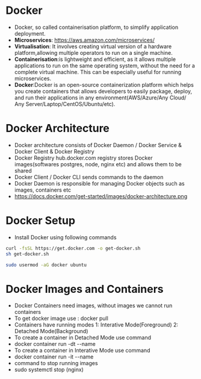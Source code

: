 # Docker
- Docker, so called containerisation platform, to simplify application deployment.
- **Microservices**: https://aws.amazon.com/microservices/
- **Virtualisation**: It involves creating virtual version of a hardware platform,allowing multiple operators to run on a single machine.
- **Containerisation**:is lightweight and efficient, as it allows multiple applications to run on the same operating system, without the need for a complete virtual machine. This can be especially useful for running microservices.
- **Docker**:Docker is an open-source containerization platform which helps you create containers that allows developers to easily package, deploy, and run their applications in any environment(AWS/Azure/Any Cloud/ Any Server/Laptop/CentOS/Ubuntu/etc).

# Docker Architecture
- Docker architecture consists of Docker Daemon / Docker Service & Docker Client & Docker Registry
- Docker Registry hub.docker.com registry stores Docker images(softwares postgres, node, nginx etc) and allows them to be shared
- Docker Client / Docker CLI sends commands to the daemon
- Docker Daemon is responsible for managing Docker objects such as images, containers etc
- https://docs.docker.com/get-started/images/docker-architecture.png

# Docker Setup
- Install Docker using following commands
```bash
curl -fsSL https://get.docker.com -o get-docker.sh
sh get-docker.sh
```
```bash
sudo usermod -aG docker ubuntu
```

# Docker Images and Containers
- Docker Containers need images, without images we cannot run containers
- To get docker image use : docker pull 
- Containers have running modes 1: Interative Mode(Foreground) 2: Detached Mode(Background)
- To create a container in Detached Mode use command
- docker container run -dt --name  
- To create a container in Interative Mode use command
- docker container run -it --name
- command to stop running images
- sudo systemctl stop (nginx)
